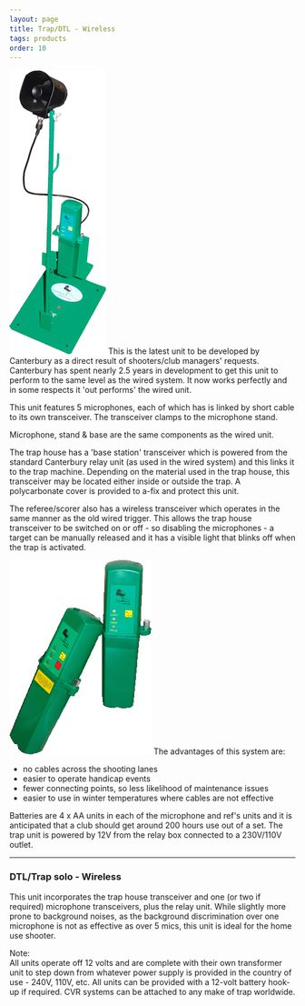 ```yaml
---
layout: page
title: Trap/DTL - Wireless
tags: products
order: 10
---
```

![Wireless][1] This is the latest unit to be developed by Canterbury as a direct result of shooters/club managers' requests. Canterbury has spent nearly 2.5 years in development to get this unit to perform to the same level as the wired system. It now works perfectly and in some respects it 'out performs' the wired unit.

This unit features 5 microphones, each of which has is linked by short cable to its own transceiver. The transceiver clamps to the microphone stand.

Microphone, stand & base are the same components as the wired unit.

The trap house has a 'base station' transceiver which is powered from the standard Canterbury relay unit (as used in the wired system) and this links it to the trap machine. Depending on the material used in the trap house, this transceiver may be located either inside or outside the trap. A polycarbonate cover is provided to a-fix and protect this unit.

The referee/scorer also has a wireless transceiver which operates in the same manner as the old wired trigger. This allows the trap house transceiver to be switched on or off - so disabling the microphones - a target can be manually released and it has a visible light that blinks off when the trap is activated.

![Wireless][2] The advantages of this system are:  

- no cables across the shooting lanes  
- easier to operate handicap events  
- fewer connecting points, so less likelihood of maintenance issues  
- easier to use in winter temperatures where cables are not effective

Batteries are 4 x AA units in each of the microphone and ref's units and it is anticipated that a club should get around 200 hours use out of a set. The trap unit is powered by 12V from the relay box connected to a 230V/110V outlet.

---

### DTL/Trap solo - Wireless

This unit incorporates the trap house transceiver and one (or two if required) microphone transceivers, plus the relay unit. While slightly more prone to background noises, as the background discrimination over one microphone is not as effective as over 5 mics, this unit is ideal for the home use shooter.

Note:  
All units operate off 12 volts and are complete with their own transformer unit to step down from whatever power supply is provided in the country of use - 240V, 110V, etc. All units can be provided with a 12-volt battery hook-up if required. CVR systems can be attached to any make of trap worldwide.

[1]: images/product_wireless_2.gif
[2]: images/product_wireless_close.gif